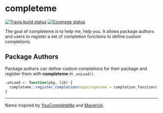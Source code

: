 # completeme
[![Travis build status](https://travis-ci.org/jimhester/completeme.svg?branch=master)](https://travis-ci.org/jimhester/completeme)
[![Coverage status](https://codecov.io/gh/jimhester/completeme/branch/master/graph/badge.svg)](https://codecov.io/github/jimhester/completeme?branch=master)

The goal of completeme is to help me, help you. It allows package authors and
users to register a set of completion functions to define custom completions.

## Package Authors

Package authors can define custom completions for their package and register
them with **completeme** in `.onLoad()`.

```r
.onLoad <- function(pkg, lib) {
  completeme::register_completion(mypackagename = completion_function)
}
```

---

Name inspired by [YouCompleteMe](https://github.com/Valloric/YouCompleteMe) and [Maverick](https://media.giphy.com/media/tChHURpFSqaQg/giphy.gif).
